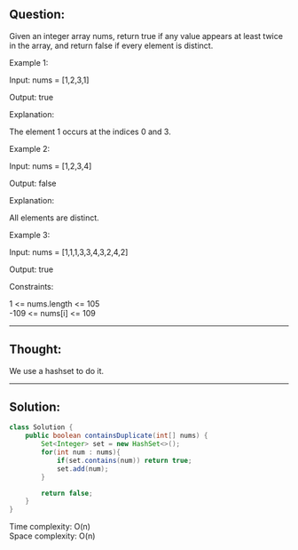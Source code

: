 ## Question:

Given an integer array nums, return true if any value appears at least twice in the array, and return false if every element is distinct.  

Example 1:  

Input: nums = [1,2,3,1]  

Output: true  

Explanation:  

The element 1 occurs at the indices 0 and 3.  

Example 2:  

Input: nums = [1,2,3,4]  

Output: false  

Explanation:  

All elements are distinct.  

Example 3:  

Input: nums = [1,1,1,3,3,4,3,2,4,2]  

Output: true  

Constraints:  

1 <= nums.length <= 105  
-109 <= nums[i] <= 109  

---
## Thought:
We use a hashset to do it.

---
## Solution:
```Java
class Solution {
    public boolean containsDuplicate(int[] nums) {
        Set<Integer> set = new HashSet<>();
        for(int num : nums){
            if(set.contains(num)) return true;
            set.add(num);
        }

        return false;
    }
}
```
Time complexity: O(n)  
Space complexity: O(n)

